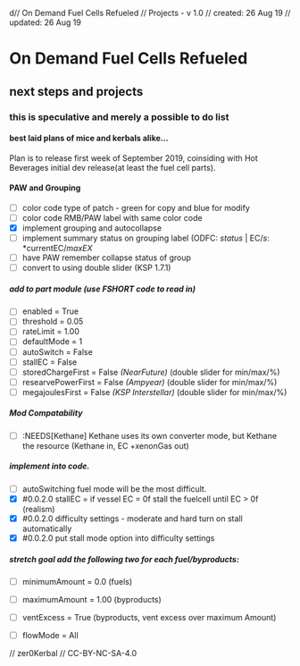 d// On Demand Fuel Cells Refueled
// Projects - v 1.0
// created: 26 Aug 19
// updated: 26 Aug 19

# On Demand Fuel Cells Refueled
## next steps and projects
### this is speculative and merely a possible to do list
#### best laid plans of mice and kerbals alike...

Plan is to release first week of September 2019, coinsiding with Hot Beverages initial dev release(at least the fuel cell parts).
#### PAW and Grouping
  - [ ] color code type of patch - green for copy and blue for modify
  - [ ] color code RMB/PAW label with same color code
  - [x] implement grouping and autocollapse
  - [ ] implement summary status on grouping label (ODFC: *status* | EC/*s*: *currentEC/*maxEX*
  - [ ] have PAW remember collapse status of group
  - [ ] convert to using double slider (KSP 1.7.1)
  
##### add to part module (use FSHORT code to read in)

  - [ ] enabled = True
  - [ ] threshold = 0.05
  - [ ] rateLimit = 1.00
  - [ ] defaultMode = 1
  - [ ] autoSwitch = False
  - [ ] stallEC = False
  - [ ] storedChargeFirst = False *(NearFuture)* (double slider for min/max/%)
  - [ ] researvePowerFirst = False *(Ampyear)* (double slider for min/max/%)
  - [ ] megajoulesFirst = False *(KSP Interstellar)* (double slider for min/max/%)

##### Mod Compatability
  - [ ] :NEEDS[Kethane] Kethane uses its own converter mode, but Kethane the resource (Kethane in, EC +xenonGas out)

##### implement into code.
  - [ ] autoSwitching fuel mode will be the most difficult.
  - [x] #0.0.2.0 stallEC = if vessel EC = 0f stall the fuelcell until EC > 0f (realism)
  - [x] #0.0.2.0 difficulty settings - moderate and hard turn on stall automatically
  - [x] #0.0.2.0 put stall mode option into difficulty settings

##### stretch goal add the following two for each fuel/byproducts:
  - [ ] minimumAmount = 0.0 (fuels)
  - [ ] maximumAmount = 1.00 (byproducts)
  - [ ] ventExcess = True (byproducts, vent excess over maximum Amount)
  - [ ] flowMode = All


// zer0Kerbal
// CC-BY-NC-SA-4.0 
